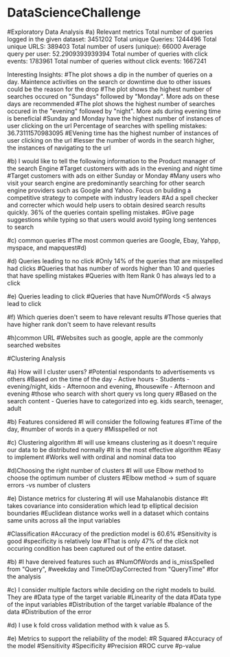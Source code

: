 # DataScienceChallenge
#Exploratory Data Analysis
#a) Relevant metrics
Total number of queries logged in the given dataset: 3451202
Total unique Queries: 1244496
Total unique URLS: 389403
Total number of users (unique): 66000
Average query per user: 52.2909393939394
Total number of queries with click events: 1783961
Total number of queries without click events: 1667241

Interesting Insights:
#The plot shows a dip in the number of queries on a day. Maintence activities on the search or downtime due to other issues could be the reason for the drop 
#The plot shows the highest number of searches occured on "Sundays" followed by "Monday". More ads on these days are recommended 
#The plot shows the highest number of searches occured in the "evening" followed by "night". More ads during evening time is beneficial 
#Sunday and Monday have the highest number of instances of user clicking on the url
Percentage of searches with spelling mistakes: 36.73111570983095
#EVening time has the highest number of instances of user clicking on the url
#lesser the number of words in the search higher, the instances of navigating to the url

#b) I would like to tell the following information to the Product manager of the search Engine
#Target customers with ads in the evening and night time
#Target customers with ads on either Sunday or Monday
#Many users who visit your search engine are predominantly searching for other search engine providers such as Google and Yahoo. Focus on building a competitive strategy to compete with industry leaders
#Ad a spell checker and correcter which would help users to obtain desired search results quickly. 36% of the queries contain spelling mistakes.
#Give page suggestions while typing so that users would avoid typing long sentences to search

#c) common queries
#The most common queries are Google, Ebay, Yahpp, myspace, and mapquest#d) 

#d) Queries leading to no click
#Only 14% of the queries that are misspelled had clicks
#Queries that has number of words higher than 10 and queries that have spelling mistakes
#Queries with Item Rank 0 has always led to a click

#e) Queries leading to click
#Queries that have  NumOfWords <5 always lead to click

#f) Which queries doen't seem to have relevant results
#Those queries that have higher rank don't seem to have relevant results

#h)common URL
#Websites such as google, apple are the commonly searched websites


#Clustering Analysis

#a) How will I cluster users?
#Potential respondants to advertisements vs others
#Based on the time of the day - Active hours - Students - evening/night, kids - Afternoon and evening,
#housewife - Afternoon and evening
#those who search with short query vs long query
#Based on the search content - Queries have to categorized into eg. kids search, teenager, adult


#b) Features considered
#I will consider the following features
#Time of the day, 
#number of words in a query
#Misspelled or not


#c) Clustering algorithm
#I will use kmeans clustering as it doesn't require our data to be distributed normally
#It is the most effective algorithm
#Easy to implement
#Works well with ordinal and nominal data too


#d)Choosing the right number of clusters
#I will use Elbow method to choose the optimum number of clusters
#Elbow method -> sum of square errors -vs number of clusters


#e) Distance metrics for clustering
#I will use Mahalanobis distance
#It takes covariance into consideration which lead tp elliptical decision boundaries
#Euclidean distance works well in a dataset which contains same units across all the input variables

#Classification
#Accuracy of the prediction model is 60.6%
#Sensitivity is good
#specificity is relatively low
#That is only 47% of the click not occuring condition has been captured out of the entire dataset.

#b)
#I have dereived features such as 
    #NumOfWords and is_missSpelled from "Query", 
    #weekday and TimeOfDayCorrected from "QueryTime"
#for the analysis
    

#c) I consider multiple factors while deciding on the right models to build. They are
    #Data type of the target variable
    #Linearity of the data
    #Data type of the input variables
    #Distribution of the target variable
    #balance of the data
	#Distribution of the error 
    
    
#d) I use k fold cross validation method with k value as 5.
    
    
#e) Metrics to support the reliability of the model:
    #R Squared
    #Accuracy of the model
    #Sensitivity
    #Specificity
    #Precision
    #ROC curve
    #p-value
